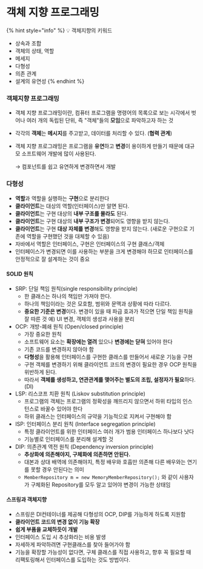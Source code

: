# 객체 지향 프로그래밍

{% hint style="info" %}
💡 객체지향의 키워드

* 상속과 조합
* 객체의 상태, 역할
* 메세지
* 다형성
* 의존 관계
* 설계의 유연성&#x20;
{% endhint %}

### 객체지향 프로그래밍

* 객체 지향 프로그래밍이란, 컴퓨터 프로그램을 명령어의 목록으로 보는 시각에서 벗어나 여러 개의 독립된 단위, 즉 "객체"들의 **모임**으로 파악하고자 하는 것
* 각각의 **객체**는 **메시지**를 주고받고, 데이터를 처리할 수 있다. (**협력 관계**)
*   객체 지향 프로그래밍은 프로그램을 **유연**하고 **변경**이 용이하게 만들기 때문에 대규모 소프트웨어 개발에 많이 사용된다.

    → 컴포넌트를 쉽고 유연하게 변경하면서 개발

### 다형성

* **역할**과 역할을 실행하는 **구현**으로 분리한다
* **클라이언트**는 대상의 역할(인터페이스)만 알면 된다.
* **클라이언트**는 구현 대상의 **내부 구조를 몰라도** 된다.
* **클라이언트**는 구현 대상의 **내부 구조가 변경**되어도 영향을 받지 않는다.
* **클라이언트**는 구현 **대상 자체를 변경**해도 영향을 받지 않는다. (새로운 구현으로 기존에 역할을 구현했던 것을 대체할 수 있음)
* 자바에서 역할은 인터페이스, 구현은 인터페이스의 구현 클래스/객체
* 인터페이스가 변경되면 이를 사용하는 부분을 크게 변경해야 하므로 인터페이스를 안정적으로 잘 설계하는 것이 중요

#### SOLID 원칙

* SRP: 단일 책임 원칙(single responsibility principle)
  * 한 클래스는 하나의 책임만 가져야 한다.
  * 하나의 책임이라는 것은 모호함, 범위와 문맥과 상황에 따라 다르다.
  * **중요한 기준은 변경**이다. 변경이 있을 때 파급 효과가 적으면 단일 책임 원칙을 잘 따른 것 예) UI 변경, 객체의 생성과 사용을 분리
* OCP: 개방-폐쇄 원칙 (Open/closed principle)
  * 가장 중요한 원칙
  * 소프트웨어 요소는 **확장에는 열려** 있으나 **변경에는 닫혀** 있어야 한다
  * 기존 코드를 변경하지 않아야 함
  * **다형성**을 활용해 인터페이스를 구현한 클래스를 만들어서 새로운 기능을 구현
  * 구현 객체를 변경하기 위해 클라이언트 코드의 변경이 필요한 경우 OCP 원칙을 위반하게 된다.
  * 따라서 **객체를 생성하고, 연관관계를 맺어주는 별도의 조립, 설정자가 필요**하다. (DI)
* LSP: 리스코프 치환 원칙 (Liskov substitution principle)
  * 프로그램의 객체는 프로그램의 정확성을 깨뜨리지 않으면서 하위 타입의 인스턴스로 바꿀수 있어야 한다
  * 하위 클래스는 인터페이스의 규약을 기능적으로 지켜서 구현해야 함
* ISP: 인터페이스 분리 원칙 (Interface segregation principle)
  * 특정 클라이언트를 위한 인터페이스 여러 개가 범용 인터페이스 하나보다 낫다
  * 기능별로 인터페이스를 분리해 설계할 것
* DIP: 의존관계 역전 원칙 (Dependency inversion principle)
  * **추상화에 의존해야지, 구체화에 의존하면 안된다.**
  * 대본과 상대 배역에 의존해야지, 특정 배우와 호흡만 의존해 다른 배우와는 연기를 못할 경우 안된다는 의미
  * `MemberRepository m = new MemoryMemberRepository();` 와 같이 사용자가 구체화된 Repository를 모두 알고 있어야 변경이 가능한 상태임

#### 스프링과 객체지향

* 스프링은 DI컨테이너를 제공해 다형성의 OCP, DIP를 가능하게 하도록 지원함
* **클라이언트 코드의 변경 없이 기능 확장**
* **쉽게 부품을 교체하듯이 개발**
* 인터페이스 도입 시 추상화라는 비용 발생
* 자세하게 파악하려면 구현클래스를 찾아 들어가야 함
* 기능을 확장할 가능성이 없다면, 구체 클래스를 직접 사용하고, 향후 꼭 필요할 때 리팩토링해서 인터페이스를 도입하는 것도 방법이다.
